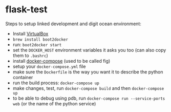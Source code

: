 # flask-test

Steps to setup linked development and digit ocean environment:

+ Install [VirtualBox](https://www.virtualbox.org/wiki/Downloads)
+ `brew install boot2docker`
+ run: `boot2docker start`
+ set the `DOCKER_HOST` environment variables it asks you too (can also copy them to `.bashrc`)
+ install [docker-compose](https://github.com/docker/fig/releases) (used to be called fig)
+ setup your `docker-compose.yml` file
+ make sure the `Dockerfile` is the way you want it to describe the python container
+ run the build process: `docker-compose up`
+ make changes, test, run `docker-compose build` and then `docker-compose up`
+ to be able to debug using pdb, run `docker-compose run --service-ports web` (or the name of the python service)
